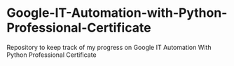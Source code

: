 # Google-IT-Automation-with-Python-Professional-Certificate
Repository to keep track of my progress on Google IT Automation With Python Professional Certificate
